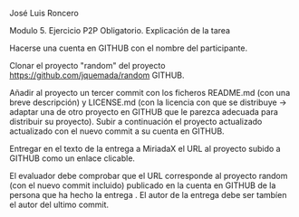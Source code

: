 José Luis Roncero

Modulo 5.
Ejercicio P2P Obligatorio.
Explicación de la tarea

Hacerse una cuenta en GITHUB con el nombre del participante.

Clonar el proyecto "random" del proyecto https://github.com/jquemada/random GITHUB.

Añadir al proyecto un tercer commit con los ficheros README.md (con una breve descripción) y 
 LICENSE.md (con la licencia con que se distribuye -> adaptar una de otro proyecto en GITHUB que 
le parezca adecuada para distribuir su proyecto). Subir a continuación el proyecto actualizado
actualizado con el nuevo commit a su cuenta en GITHUB.

Entregar en el texto de la entrega a MiriadaX  el URL al proyecto subido a GITHUB como un enlace clicable.

El evaluador debe comprobar que el URL corresponde al proyecto random (con el nuevo commit incluido)
 publicado en la cuenta en GITHUB de la persona que ha hecho la entrega . El autor de la entrega
 debe ser tambíen el autor del ultimo commit.
